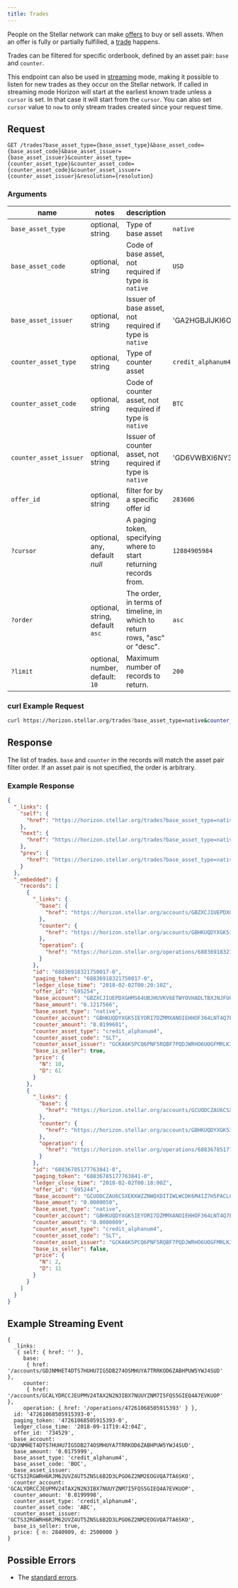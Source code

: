 ```yaml
---
title: Trades
---
```


People on the Stellar network can make [offers](../resources/offer.md) to buy or sell assets. When an offer is fully or partially fulfilled, a [trade](../resources/trade.md) happens.

Trades can be filtered for specific orderbook, defined by an asset pair: `base` and `counter`. 

This endpoint can also be used in [streaming](../streaming.md) mode, making it possible to listen for new trades as they occur on the Stellar network.
If called in streaming mode Horizon will start at the earliest known trade unless a `cursor` is set. In that case it will start from the `cursor`. You can also set `cursor` value to `now` to only stream trades created since your request time.

## Request

```
GET /trades?base_asset_type={base_asset_type}&base_asset_code={base_asset_code}&base_asset_issuer={base_asset_issuer}&counter_asset_type={counter_asset_type}&counter_asset_code={counter_asset_code}&counter_asset_issuer={counter_asset_issuer}&resolution={resolution}
```

### Arguments

| name | notes | description | example |
| ---- | ----- | ----------- | ------- |
| `base_asset_type` | optional, string | Type of base asset | `native` |
| `base_asset_code` | optional, string | Code of base asset, not required if type is `native` | `USD` |
| `base_asset_issuer` | optional, string | Issuer of base asset, not required if type is `native` | 'GA2HGBJIJKI6O4XEM7CZWY5PS6GKSXL6D34ERAJYQSPYA6X6AI7HYW36' |
| `counter_asset_type` | optional, string | Type of counter asset  | `credit_alphanum4` |
| `counter_asset_code` | optional, string | Code of counter asset, not required if type is `native` | `BTC` |
| `counter_asset_issuer` | optional, string | Issuer of counter asset, not required if type is `native` | 'GD6VWBXI6NY3AOOR55RLVQ4MNIDSXE5JSAVXUTF35FRRI72LYPI3WL6Z' |
| `offer_id` | optional, string | filter for by a specific offer id | `283606` |
| `?cursor` | optional, any, default _null_ | A paging token, specifying where to start returning records from. | `12884905984` |
| `?order`  | optional, string, default `asc` | The order, in terms of timeline, in which to return rows, "asc" or "desc". | `asc` |
| `?limit`  | optional, number, default: `10` | Maximum number of records to return. | `200` |

### curl Example Request
```sh 
curl https://horizon.stellar.org/trades?base_asset_type=native&counter_asset_code=SLT&counter_asset_issuer=GCKA6K5PCQ6PNF5RQBF7PQDJWRHO6UOGFMRLK3DYHDOI244V47XKQ4GP&counter_asset_type=credit_alphanum4&limit=2&order=desc
```

## Response

The list of trades. `base` and `counter` in the records will match the asset pair filter order. If an asset pair is not specified, the order is arbitrary.

### Example Response
```json
{
  "_links": {
    "self": {
      "href": "https://horizon.stellar.org/trades?base_asset_type=native\u0026counter_asset_code=SLT\u0026counter_asset_issuer=GCKA6K5PCQ6PNF5RQBF7PQDJWRHO6UOGFMRLK3DYHDOI244V47XKQ4GP\u0026counter_asset_type=credit_alphanum4\u0026cursor=\u0026limit=2\u0026order=desc"
    },
    "next": {
      "href": "https://horizon.stellar.org/trades?base_asset_type=native\u0026counter_asset_code=SLT\u0026counter_asset_issuer=GCKA6K5PCQ6PNF5RQBF7PQDJWRHO6UOGFMRLK3DYHDOI244V47XKQ4GP\u0026counter_asset_type=credit_alphanum4\u0026cursor=68836785177763841-0\u0026limit=2\u0026order=desc"
    },
    "prev": {
      "href": "https://horizon.stellar.org/trades?base_asset_type=native\u0026counter_asset_code=SLT\u0026counter_asset_issuer=GCKA6K5PCQ6PNF5RQBF7PQDJWRHO6UOGFMRLK3DYHDOI244V47XKQ4GP\u0026counter_asset_type=credit_alphanum4\u0026cursor=68836918321750017-0\u0026limit=2\u0026order=asc"
    }
  },
  "_embedded": {
    "records": [
      {
        "_links": {
          "base": {
            "href": "https://horizon.stellar.org/accounts/GBZXCJIUEPDXGHMS64UBJHUVKV6ETWYOVHADLTBXJNJFUC7A7RU5B3GN"
          },
          "counter": {
            "href": "https://horizon.stellar.org/accounts/GBHKUQDYXGK5IEYORI7DZMMXANOIEHHOF364LNT4Q7EWPUL7FOO2SP6D"
          },
          "operation": {
            "href": "https://horizon.stellar.org/operations/68836918321750017"
          }
        },
        "id": "68836918321750017-0",
        "paging_token": "68836918321750017-0",
        "ledger_close_time": "2018-02-02T00:20:10Z",
        "offer_id": "695254",
        "base_account": "GBZXCJIUEPDXGHMS64UBJHUVKV6ETWYOVHADLTBXJNJFUC7A7RU5B3GN",
        "base_amount": "0.1217566",
        "base_asset_type": "native",
        "counter_account": "GBHKUQDYXGK5IEYORI7DZMMXANOIEHHOF364LNT4Q7EWPUL7FOO2SP6D",
        "counter_amount": "0.0199601",
        "counter_asset_type": "credit_alphanum4",
        "counter_asset_code": "SLT",
        "counter_asset_issuer": "GCKA6K5PCQ6PNF5RQBF7PQDJWRHO6UOGFMRLK3DYHDOI244V47XKQ4GP",
        "base_is_seller": true,
        "price": {
          "N": 10,
          "D": 61
        }
      },
      {
        "_links": {
          "base": {
            "href": "https://horizon.stellar.org/accounts/GCUODCZAU6CSXEKKWZZNWQXDITIWLWCDK6M4IZ7H5PACLC3QAWEJSOTR"
          },
          "counter": {
            "href": "https://horizon.stellar.org/accounts/GBHKUQDYXGK5IEYORI7DZMMXANOIEHHOF364LNT4Q7EWPUL7FOO2SP6D"
          },
          "operation": {
            "href": "https://horizon.stellar.org/operations/68836785177763841"
          }
        },
        "id": "68836785177763841-0",
        "paging_token": "68836785177763841-0",
        "ledger_close_time": "2018-02-02T00:18:00Z",
        "offer_id": "695244",
        "base_account": "GCUODCZAU6CSXEKKWZZNWQXDITIWLWCDK6M4IZ7H5PACLC3QAWEJSOTR",
        "base_amount": "0.0000050",
        "base_asset_type": "native",
        "counter_account": "GBHKUQDYXGK5IEYORI7DZMMXANOIEHHOF364LNT4Q7EWPUL7FOO2SP6D",
        "counter_amount": "0.0000009",
        "counter_asset_type": "credit_alphanum4",
        "counter_asset_code": "SLT",
        "counter_asset_issuer": "GCKA6K5PCQ6PNF5RQBF7PQDJWRHO6UOGFMRLK3DYHDOI244V47XKQ4GP",
        "base_is_seller": false,
        "price": {
          "N": 2,
          "D": 11
        }
      }
    ]
  }
}
```

## Example Streaming Event
```
{ 
  _links: 
   { self: { href: '' },
     base: 
      { href: '/accounts/GDJNMHET4DTS7HUHU7IG5DB274OSMHUYA7TRRKOD6ZABHPUW5YWJ4SUD' },
     counter: 
      { href: '/accounts/GCALYDRCCJEUPMV24TAX2N2N3IBX7NUUYZNM7I5FQS5GIEQ4A7EVKUOP' },
     operation: { href: '/operations/47261068505915393' } },
  id: '47261068505915393-0',
  paging_token: '47261068505915393-0',
  ledger_close_time: '2018-09-11T19:42:04Z',
  offer_id: '734529',
  base_account: 'GDJNMHET4DTS7HUHU7IG5DB274OSMHUYA7TRRKOD6ZABHPUW5YWJ4SUD',
  base_amount: '0.0175999',
  base_asset_type: 'credit_alphanum4',
  base_asset_code: 'BOC',
  base_asset_issuer: 'GCTS32RGWRH6RJM62UVZ4UT5ZN5L6B2D3LPGO6Z2NM2EOGVQA7TA6SKO',
  counter_account: 'GCALYDRCCJEUPMV24TAX2N2N3IBX7NUUYZNM7I5FQS5GIEQ4A7EVKUOP',
  counter_amount: '0.0199998',
  counter_asset_type: 'credit_alphanum4',
  counter_asset_code: 'ABC',
  counter_asset_issuer: 'GCTS32RGWRH6RJM62UVZ4UT5ZN5L6B2D3LPGO6Z2NM2EOGVQA7TA6SKO',
  base_is_seller: true,
  price: { n: 2840909, d: 2500000 }
}
```
## Possible Errors

- The [standard errors](../errors.md#Standard_Errors).
